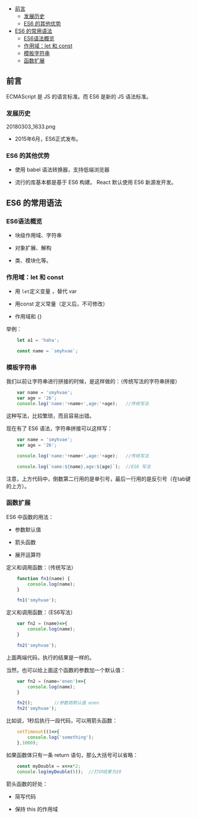 <!-- MarkdownTOC -->

- [前言](#%E5%89%8D%E8%A8%80)
    - [发展历史](#%E5%8F%91%E5%B1%95%E5%8E%86%E5%8F%B2)
    - [ES6 的其他优势](#es6-%E7%9A%84%E5%85%B6%E4%BB%96%E4%BC%98%E5%8A%BF)
- [ES6 的常用语法](#es6-%E7%9A%84%E5%B8%B8%E7%94%A8%E8%AF%AD%E6%B3%95)
    - [ES6语法概览](#es6%E8%AF%AD%E6%B3%95%E6%A6%82%E8%A7%88)
    - [作用域：let 和 const](#%E4%BD%9C%E7%94%A8%E5%9F%9F%EF%BC%9Alet-%E5%92%8C-const)
    - [模板字符串](#%E6%A8%A1%E6%9D%BF%E5%AD%97%E7%AC%A6%E4%B8%B2)
    - [函数扩展](#%E5%87%BD%E6%95%B0%E6%89%A9%E5%B1%95)

<!-- /MarkdownTOC -->


<a id="%E5%89%8D%E8%A8%80"></a>
## 前言

ECMAScript 是 JS 的语言标准。而 ES6 是新的 JS 语法标准。


<a id="%E5%8F%91%E5%B1%95%E5%8E%86%E5%8F%B2"></a>
### 发展历史

20180303_1633.png

- 2015年6月，ES6正式发布。


<a id="es6-%E7%9A%84%E5%85%B6%E4%BB%96%E4%BC%98%E5%8A%BF"></a>
### ES6 的其他优势

- 使用 babel 语法转换器，支持低端浏览器

- 流行的库基本都是基于 ES6 构建。 React 默认使用 ES6 新源发开发。


<a id="es6-%E7%9A%84%E5%B8%B8%E7%94%A8%E8%AF%AD%E6%B3%95"></a>
## ES6 的常用语法

<a id="es6%E8%AF%AD%E6%B3%95%E6%A6%82%E8%A7%88"></a>
### ES6语法概览

- 块级作用域、字符串

- 对象扩展、解构

- 类、模块化等。


<a id="%E4%BD%9C%E7%94%A8%E5%9F%9F%EF%BC%9Alet-%E5%92%8C-const"></a>
### 作用域：let 和 const

- 用 `let`定义变量 ，替代 var

- 用const 定义常量（定义后，不可修改）

- 作用域和 {}


举例：

```javascript
    let a1 = 'haha';

    const name = `smyhvae`;
```


<a id="%E6%A8%A1%E6%9D%BF%E5%AD%97%E7%AC%A6%E4%B8%B2"></a>
### 模板字符串

我们以前让字符串进行拼接的时候，是这样做的：（传统写法的字符串拼接）

```javascript
    var name = 'smyhvae';
    var age = '26';
    console.log('name:'+name+',age:'+age);   //传统写法
```


这种写法，比较繁琐，而且容易出错。

现在有了 ES6 语法，字符串拼接可以这样写：

```javascript
    var name = 'smyhvae';
    var age = '26';

    console.log('name:'+name+',age:'+age);   //传统写法

    console.log(`name:${name},age:${age}`);  //ES6 写法

```

注意，上方代码中，倒数第二行用的是单引号，最后一行用的是反引号（在tab键的上方）。


<a id="%E5%87%BD%E6%95%B0%E6%89%A9%E5%B1%95"></a>
### 函数扩展

ES6 中函数的用法：

- 参数默认值

- 箭头函数

- 展开运算符



定义和调用函数：（传统写法）

```javascript
    function fn1(name) {
        console.log(name);
    }

    fn1('smyhvae');
```


定义和调用函数：（ES6写法）

```javascript
    var fn2 = (name)=>{
        console.log(name);
    }

    fn2('smyhvae');
```


上面两端代码，执行的结果是一样的。

当然，也可以给上面这个函数的参数加一个默认值：

```javascript
    var fn2 = (name='enen')=>{
        console.log(name);
    }

    fn2();        //参数用默认值 enen
    fn2('smyhvae');
```



比如说，1秒后执行一段代码，可以用箭头函数：

```javascript
    setTimeout(()=>{
        console.log('something');
    },1000);
```

如果函数体只有一条 return 语句，那么大括号可以省略：

```javascript
    const myDouble = x=>x*2;
    console.log(myDouble(5));  //打印结果为10

```


箭头函数的好处：

- 简写代码

- 保持 this 的作用域



##